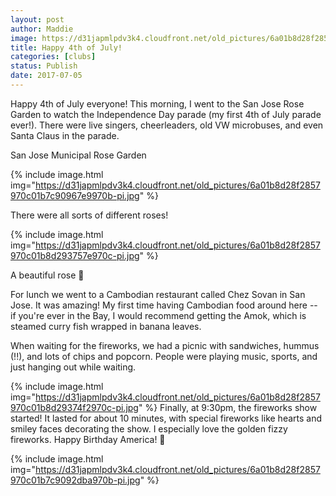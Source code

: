 ```yaml
---
layout: post
author: Maddie
image: https://d31japmlpdv3k4.cloudfront.net/old_pictures/6a01b8d28f2857970c01b8d293adb4970c-pi.jpg
title: Happy 4th of July!
categories: [clubs]
status: Publish
date: 2017-07-05
---
```


Happy 4th of July everyone! This morning, I went to the San Jose Rose Garden to watch the Independence Day parade (my first 4th of July parade ever!). There were live singers, cheerleaders, old VW microbuses, and even Santa Claus in the parade.

<div class="photo-caption caption-xid-6a01b8d28f2857970c01b8d293adb4970c" id="caption-xid-6a01b8d28f2857970c01b8d293adb4970c">San Jose Municipal Rose Garden


{% include image.html img="https://d31japmlpdv3k4.cloudfront.net/old_pictures/6a01b8d28f2857970c01b7c90967e9970b-pi.jpg" %}<div class="photo-caption caption-xid-6a01b8d28f2857970c01b7c90967e9970b" id="caption-xid-6a01b8d28f2857970c01b7c90967e9970b">There were all sorts of different roses!


{% include image.html img="https://d31japmlpdv3k4.cloudfront.net/old_pictures/6a01b8d28f2857970c01b8d293757e970c-pi.jpg" %}<div class="photo-caption caption-xid-6a01b8d28f2857970c01b8d293757e970c" id="caption-xid-6a01b8d28f2857970c01b8d293757e970c">A beautiful rose 🌹

For lunch we went to a Cambodian restaurant called Chez Sovan in San Jose. It was amazing! My first time having Cambodian food around here -- if you're ever in the Bay, I would recommend getting the Amok, which is steamed curry fish wrapped in banana leaves.

When waiting for the fireworks, we had a picnic with sandwiches, hummus (!!), and lots of chips and popcorn. People were playing music, sports, and just hanging out while waiting.


{% include image.html img="https://d31japmlpdv3k4.cloudfront.net/old_pictures/6a01b8d28f2857970c01b8d29374f2970c-pi.jpg" %}
Finally, at 9:30pm, the fireworks show started! It lasted for about 10 minutes, with special fireworks like hearts and smiley faces decorating the show. I especially love the golden fizzy fireworks. Happy Birthday America! 🎉


{% include image.html img="https://d31japmlpdv3k4.cloudfront.net/old_pictures/6a01b8d28f2857970c01b7c9092dba970b-pi.jpg" %}
